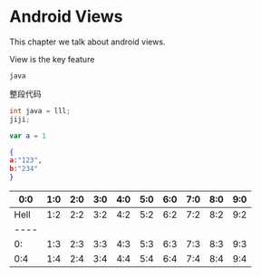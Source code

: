 # Android Views

This chapter we talk about android views.

View is the key feature


`java`

整段代码
``` java
int java = lll;
jiji;
```

``` swift
var a = 1
```

``` json
{
a:"123",
b:"234"
}
```

| 0:0 | 1:0 | 2:0 | 3:0 | 4:0 | 5:0 | 6:0 | 7:0 | 8:0 | 9:0 |
| --- | -- | -- | -- | -- | -- | -- | -- | -- | -- |
| Hell | 1:2 | 2:2 | 3:2 | 4:2 | 5:2 | 6:2 | 7:2 | 8:2 | 9:2 |
|----|
| 0:| 1:3 | 2:3 | 3:3 | 4:3 | 5:3 | 6:3 | 7:3 | 8:3 | 9:3 |
| 0:4 | 1:4 | 2:4 | 3:4 | 4:4 | 5:4 | 6:4 | 7:4 | 8:4 | 9:4 |

